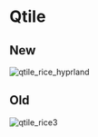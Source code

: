 # Qtile

## New

![qtile_rice_hyprland](/src/assets/img/2024-11-25-15-00-51.png)

## Old

![qtile_rice3](https://github.com/user-attachments/assets/5ec9a035-c334-4bac-8238-b6df0c460470)

